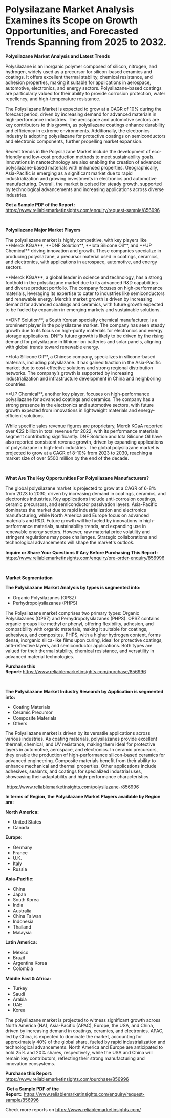 <p><h1>Polysilazane Market Analysis Examines its Scope on Growth Opportunities, and Forecasted Trends Spanning from 2025 to 2032.</h1></p><p><strong>Polysilazane Market Analysis and Latest Trends</strong></p>
<p><p>Polysilazane is an inorganic polymer composed of silicon, nitrogen, and hydrogen, widely used as a precursor for silicon-based ceramics and coatings. It offers excellent thermal stability, chemical resistance, and adhesion properties, making it suitable for applications in aerospace, automotive, electronics, and energy sectors. Polysilazane-based coatings are particularly valued for their ability to provide corrosion protection, water repellency, and high-temperature resistance.</p><p>The Polysilazane Market is expected to grow at a CAGR of 10% during the forecast period, driven by increasing demand for advanced materials in high-performance industries. The aerospace and automotive sectors are key contributors to this growth, as polysilazane coatings enhance durability and efficiency in extreme environments. Additionally, the electronics industry is adopting polysilazane for protective coatings on semiconductors and electronic components, further propelling market expansion.</p><p>Recent trends in the Polysilazane Market include the development of eco-friendly and low-cost production methods to meet sustainability goals. Innovations in nanotechnology are also enabling the creation of advanced polysilazane-based materials with enhanced properties. Geographically, Asia-Pacific is emerging as a significant market due to rapid industrialization and growing investments in electronics and automotive manufacturing. Overall, the market is poised for steady growth, supported by technological advancements and increasing applications across diverse industries.</p></p>
<p><strong>Get a Sample PDF of the Report:&nbsp;</strong> <a href="https://www.reliablemarketinsights.com/enquiry/request-sample/856996?utm_campaign=1938&utm_medium=2&utm_source=Github&utm_content=ia&utm_term=26012025&utm_id=polysilazane">https://www.reliablemarketinsights.com/enquiry/request-sample/856996</a></p>
<p>&nbsp;</p>
<p><strong>Polysilazane Major Market Players</strong></p>
<p><p>The polysilazane market is highly competitive, with key players like **Merck KGaA**, **DNF Solution**, **Iota Silicone Oil**, and **UP Chemical** driving innovation and growth. These companies specialize in producing polysilazane, a precursor material used in coatings, ceramics, and electronics, with applications in aerospace, automotive, and energy sectors.</p><p>**Merck KGaA**, a global leader in science and technology, has a strong foothold in the polysilazane market due to its advanced R&D capabilities and diverse product portfolio. The company focuses on high-performance materials, leveraging its expertise to cater to industries like semiconductors and renewable energy. Merck’s market growth is driven by increasing demand for advanced coatings and ceramics, with future growth expected to be fueled by expansion in emerging markets and sustainable solutions.</p><p>**DNF Solution**, a South Korean specialty chemical manufacturer, is a prominent player in the polysilazane market. The company has seen steady growth due to its focus on high-purity materials for electronics and energy storage applications. DNF’s future growth is likely to be driven by the rising demand for polysilazane in lithium-ion batteries and solar panels, aligning with global trends toward renewable energy.</p><p>**Iota Silicone Oil**, a Chinese company, specializes in silicone-based materials, including polysilazane. It has gained traction in the Asia-Pacific market due to cost-effective solutions and strong regional distribution networks. The company’s growth is supported by increasing industrialization and infrastructure development in China and neighboring countries.</p><p>**UP Chemical**, another key player, focuses on high-performance polysilazane for advanced coatings and ceramics. The company has a strong presence in the electronics and automotive sectors, with future growth expected from innovations in lightweight materials and energy-efficient solutions.</p><p>While specific sales revenue figures are proprietary, Merck KGaA reported over €22 billion in total revenue for 2022, with its performance materials segment contributing significantly. DNF Solution and Iota Silicone Oil have also reported consistent revenue growth, driven by expanding applications of polysilazane in high-tech industries. The global polysilazane market is projected to grow at a CAGR of 8-10% from 2023 to 2030, reaching a market size of over $500 million by the end of the decade.</p></p>
<p>&nbsp;</p>
<p><strong>What Are The Key Opportunities For Polysilazane Manufacturers?</strong></p>
<p><p>The global polysilazane market is projected to grow at a CAGR of 6-8% from 2023 to 2030, driven by increasing demand in coatings, ceramics, and electronics industries. Key applications include anti-corrosion coatings, ceramic precursors, and semiconductor passivation layers. Asia-Pacific dominates the market due to rapid industrialization and electronics manufacturing, while North America and Europe focus on advanced materials and R&D. Future growth will be fueled by innovations in high-performance materials, sustainability trends, and expanding use in renewable energy sectors. However, raw material price volatility and stringent regulations may pose challenges. Strategic collaborations and technological advancements will shape the market's outlook.</p></p>
<p><strong>Inquire or Share Your Questions If Any Before Purchasing This Report:</strong> <a href="https://www.reliablemarketinsights.com/enquiry/pre-order-enquiry/856996?utm_campaign=1938&utm_medium=2&utm_source=Github&utm_content=ia&utm_term=26012025&utm_id=polysilazane">https://www.reliablemarketinsights.com/enquiry/pre-order-enquiry/856996</a></p>
<p>&nbsp;</p>
<p><strong>Market Segmentation</strong></p>
<p><strong>The Polysilazane Market Analysis by types is segmented into:</strong></p>
<p><ul><li>Organic Polysilazanes (OPSZ)</li><li>Perhydropolysilazanes (PHPS)</li></ul></p>
<p><p>The Polysilazane market comprises two primary types: Organic Polysilazanes (OPSZ) and Perhydropolysilazanes (PHPS). OPSZ contains organic groups like methyl or phenyl, offering flexibility, adhesion, and compatibility with organic materials, making it suitable for coatings, adhesives, and composites. PHPS, with a higher hydrogen content, forms dense, inorganic silica-like films upon curing, ideal for protective coatings, anti-reflective layers, and semiconductor applications. Both types are valued for their thermal stability, chemical resistance, and versatility in advanced material technologies.</p></p>
<p><strong>Purchase this Report:&nbsp;</strong><a href="https://www.reliablemarketinsights.com/purchase/856996?utm_campaign=1938&utm_medium=2&utm_source=Github&utm_content=ia&utm_term=26012025&utm_id=polysilazane">https://www.reliablemarketinsights.com/purchase/856996</a></p>
<p>&nbsp;</p>
<p><strong>The Polysilazane Market Industry Research by Application is segmented into:</strong></p>
<p><ul><li>Coating Materials</li><li>Ceramic Precursor</li><li>Composite Materials</li><li>Others</li></ul></p>
<p><p>The Polysilazane market is driven by its versatile applications across various industries. As coating materials, polysilazanes provide excellent thermal, chemical, and UV resistance, making them ideal for protective layers in automotive, aerospace, and electronics. In ceramic precursors, they enable the production of high-performance silicon-based ceramics for advanced engineering. Composite materials benefit from their ability to enhance mechanical and thermal properties. Other applications include adhesives, sealants, and coatings for specialized industrial uses, showcasing their adaptability and high-performance characteristics.</p></p>
<p><a href="https://www.reliablemarketinsights.com/polysilazane-r856996?utm_campaign=1938&utm_medium=2&utm_source=Github&utm_content=ia&utm_term=26012025&utm_id=polysilazane">&nbsp;https://www.reliablemarketinsights.com/polysilazane-r856996</a></p>
<p><strong>In terms of Region, the Polysilazane Market Players available by Region are:</strong></p>
<p>
    <p> <strong> North America: </strong>
        <ul>
            <li>United States</li>
            <li>Canada</li>
        </ul>
        </p> 
    <p> <strong> Europe: </strong>
        <ul>
            <li>Germany</li>
            <li>France</li>
            <li>U.K.</li>
            <li>Italy</li>
            <li>Russia</li>
        </ul>
        </p> 
    <p> <strong> Asia-Pacific: </strong>
        <ul>
            <li>China</li>
            <li>Japan</li>
            <li>South Korea</li>
            <li>India</li>
            <li>Australia</li>
            <li>China Taiwan</li>
            <li>Indonesia</li>
            <li>Thailand</li>
            <li>Malaysia</li>
        </ul>
        </p> 
    <p> <strong> Latin America: </strong>
        <ul>
            <li>Mexico</li>
            <li>Brazil</li>
            <li>Argentina Korea</li>
            <li>Colombia</li>
        </ul>
        </p> 
    <p> <strong> Middle East & Africa: </strong>
        <ul>
            <li>Turkey</li>
            <li>Saudi</li>
            <li>Arabia</li>
            <li>UAE</li>
            <li>Korea</li>
        </ul>
    </p>
    </p>
<p><p>The polysilazane market is projected to witness significant growth across North America (NA), Asia-Pacific (APAC), Europe, the USA, and China, driven by increasing demand in coatings, ceramics, and electronics. APAC, led by China, is expected to dominate the market, accounting for approximately 40% of the global share, fueled by rapid industrialization and technological advancements. North America and Europe are anticipated to hold 25% and 20% shares, respectively, while the USA and China will remain key contributors, reflecting their strong manufacturing and innovation ecosystems.</p></p>
<p><strong>Purchase this Report: </strong><a href="https://www.reliablemarketinsights.com/purchase/856996?utm_campaign=1938&utm_medium=2&utm_source=Github&utm_content=ia&utm_term=26012025&utm_id=polysilazane">https://www.reliablemarketinsights.com/purchase/856996</a></p>
<p>&nbsp;<strong>Get a Sample PDF of the Report:&nbsp;&nbsp;</strong><a href="https://www.reliablemarketinsights.com/enquiry/request-sample/856996?utm_campaign=1938&utm_medium=2&utm_source=Github&utm_content=ia&utm_term=26012025&utm_id=polysilazane">https://www.reliablemarketinsights.com/enquiry/request-sample/856996</a></p>
<p><strong></strong></p>
<p>Check more reports on <a href="https://www.reliablemarketinsights.com/?utm_campaign=1938&utm_medium=2&utm_source=Github&utm_content=ia&utm_term=26012025&utm_id=polysilazane">https://www.reliablemarketinsights.com/</a></p>